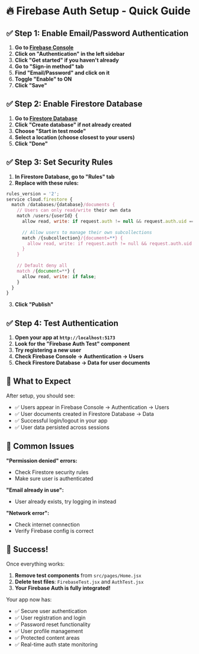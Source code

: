 # 🔥 Firebase Auth Setup - Quick Guide

## ✅ Step 1: Enable Email/Password Authentication

1. **Go to [Firebase Console](https://console.firebase.google.com/project/ai-resume-285cd/authentication/providers)**
2. **Click on "Authentication" in the left sidebar**
3. **Click "Get started" if you haven't already**
4. **Go to "Sign-in method" tab**
5. **Find "Email/Password" and click on it**
6. **Toggle "Enable" to ON**
7. **Click "Save"**

## ✅ Step 2: Enable Firestore Database

1. **Go to [Firestore Database](https://console.firebase.google.com/project/ai-resume-285cd/firestore)**
2. **Click "Create database" if not already created**
3. **Choose "Start in test mode"**
4. **Select a location (choose closest to your users)**
5. **Click "Done"**

## ✅ Step 3: Set Security Rules

1. **In Firestore Database, go to "Rules" tab**
2. **Replace with these rules:**

```javascript
rules_version = '2';
service cloud.firestore {
  match /databases/{database}/documents {
    // Users can only read/write their own data
    match /users/{userId} {
      allow read, write: if request.auth != null && request.auth.uid == userId;
      
      // Allow users to manage their own subcollections
      match /{subcollection}/{document=**} {
        allow read, write: if request.auth != null && request.auth.uid == userId;
      }
    }
    
    // Default deny all
    match /{document=**} {
      allow read, write: if false;
    }
  }
}
```

3. **Click "Publish"**

## ✅ Step 4: Test Authentication

1. **Open your app at `http://localhost:5173`**
2. **Look for the "Firebase Auth Test" component**
3. **Try registering a new user**
4. **Check Firebase Console → Authentication → Users**
5. **Check Firestore Database → Data for user documents**

## 🎯 What to Expect

After setup, you should see:
- ✅ Users appear in Firebase Console → Authentication → Users
- ✅ User documents created in Firestore Database → Data
- ✅ Successful login/logout in your app
- ✅ User data persisted across sessions

## 🚨 Common Issues

**"Permission denied" errors:**
- Check Firestore security rules
- Make sure user is authenticated

**"Email already in use":**
- User already exists, try logging in instead

**"Network error":**
- Check internet connection
- Verify Firebase config is correct

## 🎉 Success!

Once everything works:
1. **Remove test components** from `src/pages/Home.jsx`
2. **Delete test files**: `FirebaseTest.jsx` and `AuthTest.jsx`
3. **Your Firebase Auth is fully integrated!**

Your app now has:
- ✅ Secure user authentication
- ✅ User registration and login
- ✅ Password reset functionality
- ✅ User profile management
- ✅ Protected content areas
- ✅ Real-time auth state monitoring 